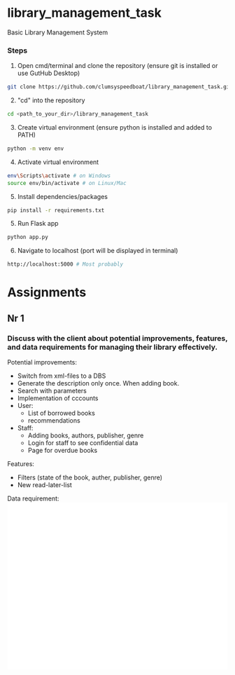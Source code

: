 # library_management_task
Basic Library Management System 

### Steps
1. Open cmd/terminal and clone the repository (ensure git is installed or use GutHub Desktop)
```bash
git clone https://github.com/clumsyspeedboat/library_management_task.git
```
2. "cd" into the repository
```bash
cd <path_to_your_dir>/library_management_task
```
3. Create virtual environment (ensure python is installed and added to PATH)
```bash
python -m venv env
```
4. Activate virtual environment
```bash
env\Scripts\activate # on Windows
source env/bin/activate # on Linux/Mac
```
5. Install dependencies/packages
```bash
pip install -r requirements.txt
```
5. Run Flask app
```bash
python app.py
```
6. Navigate to localhost (port will be displayed in terminal)
```bash
http://localhost:5000 # Most probably
```

# Assignments

## Nr 1
### Discuss with the client about potential improvements, features, and data requirements for managing their library effectively.

Potential improvements:
* Switch from xml-files to a DBS
* Generate the description only once. When adding book.
* Search with parameters
* Implementation of cccounts
* User:
    * List of borrowed books
    * recommendations
* Staff:
    * Adding books, authors, publisher, genre
    * Login for staff to see confidential data
    * Page for overdue books


Features: 
* Filters (state of the book, auther, publisher, genre)
* New read-later-list

Data requirement:
![image](Ass1.png)